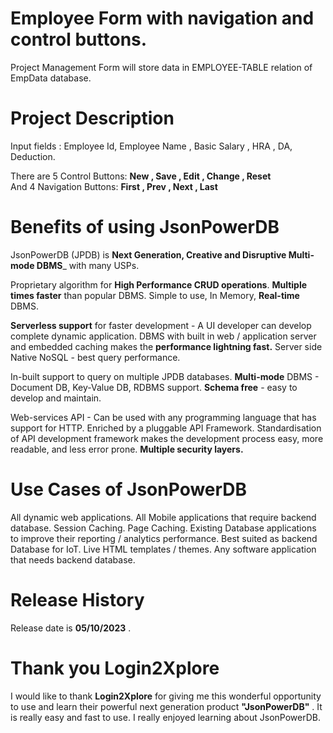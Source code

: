 # Employee Form with navigation and control buttons.
Project Management Form will store data in EMPLOYEE-TABLE relation of EmpData database.
# Project Description
Input fields : Employee Id, Employee Name , Basic Salary , HRA , DA, Deduction.

There are 5 Control Buttons: **New , Save , Edit , Change , Reset**  
And 4 Navigation Buttons: **First , Prev , Next , Last**

# Benefits of using JsonPowerDB
JsonPowerDB (JPDB) is **Next Generation, Creative and Disruptive Multi-mode DBMS**_ with many USPs.

Proprietary algorithm for **High Performance CRUD operations**. 
**Multiple times faster** than popular DBMS.
 Simple to use, In Memory, **Real-time** DBMS.
 
**Serverless support** for faster development - A UI developer can develop complete dynamic application.
DBMS with built in web / application server and embedded caching makes the **performance lightning fast.**
Server side Native NoSQL - best query performance.

In-built support to query on multiple JPDB databases.
**Multi-mode** DBMS - Document DB, Key-Value DB, RDBMS support.
**Schema free** - easy to develop and maintain.

Web-services API - Can be used with any programming language that has support for HTTP.
Enriched by a pluggable API Framework.
Standardisation of API development framework makes the development process easy, more readable, and less error prone.
**Multiple security layers.**

# Use Cases of JsonPowerDB
All dynamic web applications.
All Mobile applications that require backend database.
Session Caching.
Page Caching.
Existing Database applications to improve their reporting / analytics performance.
Best suited as backend Database for IoT.
Live HTML templates / themes.
Any software application that needs backend database.

# Release History
Release date is **05/10/2023** .

# Thank you Login2Xplore
I would like to thank **Login2Xplore** for giving me this wonderful opportunity to use and learn their powerful next generation product **"JsonPowerDB"** . It is really easy and fast to use. I really enjoyed learning about JsonPowerDB.
